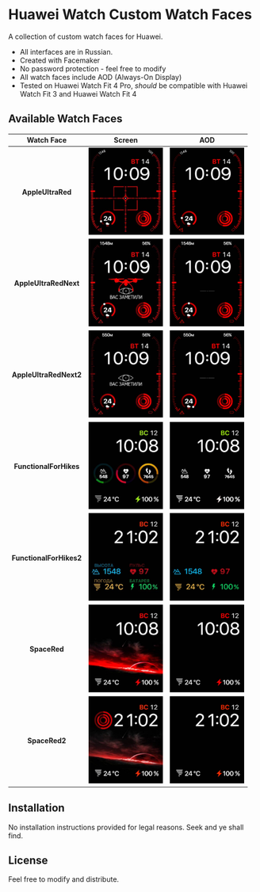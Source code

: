 # Huawei Watch Custom Watch Faces

A collection of custom watch faces for Huawei. 

- All interfaces are in Russian.
- Created with Facemaker
- No password protection - feel free to modify
- All watch faces include AOD (Always-On Display)
- Tested on Huawei Watch Fit 4 Pro, *should* be compatible with Huawei Watch Fit 3 and Huawei Watch Fit 4

## Available Watch Faces

| Watch Face | Screen | AOD |
|:----------:|:------:|:---:|
| **AppleUltraRed** | <img src="fit_3_4_4pro/AppleUltraRed/screen.jpg" width="150"> | <img src="fit_3_4_4pro/AppleUltraRed/aod.jpg" width="150"> |
| **AppleUltraRedNext** | <img src="fit_3_4_4pro/AppleUltraRedNext/screen.jpg" width="150"> | <img src="fit_3_4_4pro/AppleUltraRedNext/aod.jpg" width="150"> |
| **AppleUltraRedNext2** | <img src="fit_3_4_4pro/AppleUltraRedNext2/screen.jpg" width="150"> | <img src="fit_3_4_4pro/AppleUltraRedNext2/aod.jpg" width="150"> |
| **FunctionalForHikes** | <img src="fit_3_4_4pro/FunctionalForHikes/screen.jpg" width="150"> | <img src="fit_3_4_4pro/FunctionalForHikes/aod.jpg" width="150"> |
| **FunctionalForHikes2** | <img src="fit_3_4_4pro/FunctionalForHikes2/screen.jpg" width="150"> | <img src="fit_3_4_4pro/FunctionalForHikes2/aod.jpg" width="150"> |
| **SpaceRed** | <img src="fit_3_4_4pro/SpaceRed/screen.jpg" width="150"> | <img src="fit_3_4_4pro/SpaceRed/aod.jpg" width="150"> |
| **SpaceRed2** | <img src="fit_3_4_4pro/SpaceRed2/screen.jpg" width="150"> | <img src="fit_3_4_4pro/SpaceRed2/aod.jpg" width="150"> |

## Installation

No installation instructions provided for legal reasons. Seek and ye shall find.

## License

Feel free to modify and distribute.